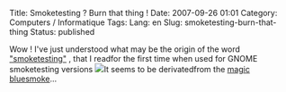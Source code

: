 Title: Smoketesting ? Burn that thing !
Date: 2007-09-26 01:01
Category: Computers / Informatique
Tags:
Lang: en
Slug: smoketesting-burn-that-thing
Status: published

Wow ! I've just understood what may be the origin of the word ["smoketesting"](http://en.wikipedia.org/wiki/Smoke_testing) , that I readfor the first time when used for GNOME smoketesting versions ![
](http://en.wikipedia.org/wiki/Smoke_testing)It seems to be derivatedfrom the [magic bluesmoke](http://en.wikipedia.org/wiki/Blue_smoke)...
